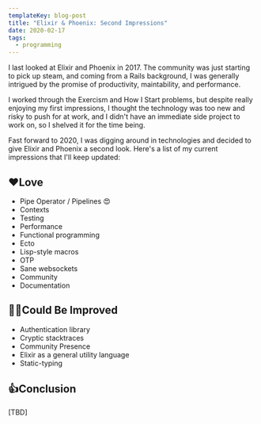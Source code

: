 ```yaml
---
templateKey: blog-post
title: "Elixir & Phoenix: Second Impressions"
date: 2020-02-17
tags:
  - programming
---
```


I last looked at Elixir and Phoenix in 2017. The community was just starting to pick up steam, and coming from a Rails background, I was generally intrigued by the promise of productivity, maintability, and performance.

I worked through the Exercism and How I Start problems, but despite really enjoying my first impressions, I thought the technology was too new and risky to push for at work, and I didn't have an immediate side project to work on, so I shelved it for the time being.

Fast forward to 2020, I was digging around in technologies and decided to give Elixir and Phoenix a second look. Here's a list of my current impressions that I'll keep updated:

## ♥️Love
* Pipe Operator / Pipelines 😍
* Contexts
* Testing
* Performance
* Functional programming
* Ecto
* Lisp-style macros
* OTP
* Sane websockets
* Community
* Documentation

## 🤷‍♂️Could Be Improved
* Authentication library
* Cryptic stacktraces
* Community Presence
* Elixir as a general utility language
* Static-typing

## 👍Conclusion
[TBD]
